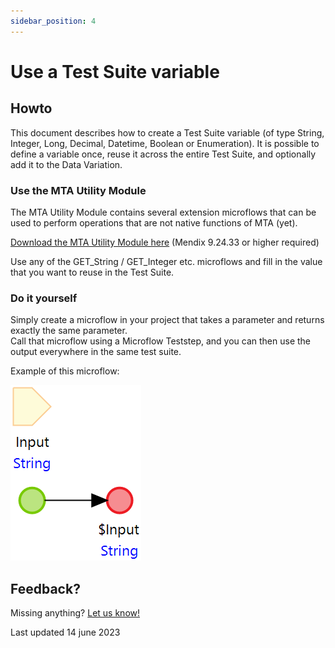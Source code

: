 ```yaml
---
sidebar_position: 4
---
```



# Use a Test Suite variable

## Howto

This document describes how to create a Test Suite variable (of type String, Integer, Long, Decimal, Datetime, Boolean or Enumeration).
It is possible to define a variable once, reuse it across the entire Test Suite, and optionally add it to the Data Variation. 

### Use the MTA Utility Module

The MTA Utility Module contains several extension microflows that can be used to perform operations that are not native functions of MTA (yet).

[Download the MTA Utility Module here](../images/MtaUtilityModule.mpk) (Mendix 9.24.33 or higher required)

Use any of the GET_String / GET_Integer etc. microflows and fill in the value that you want to reuse in the Test Suite.

### Do it yourself

Simply create a microflow in your project that takes a parameter and returns exactly the same parameter. <br/>
Call that microflow using a Microflow Teststep, and you can then use the output everywhere in the same test suite.

Example of this microflow:

![Passthrough String microflow](../images/passthrough.png)


## Feedback?
Missing anything? [Let us know!](mailto:support@menditect.com)

Last updated 14 june 2023